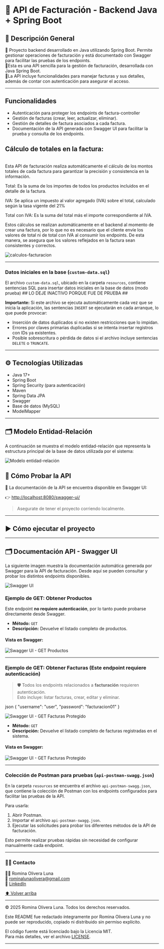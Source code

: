 # 🧾 API de Facturación - Backend Java + Spring Boot

## 🚀 Descripción General

🔧 Proyecto backend desarrollado en Java utilizando Spring Boot. Permite gestionar operaciones de facturación y está documentado con Swagger para facilitar las pruebas de los endpoints.
</br>
🔧Esta es una API sencilla para la gestión de facturación, desarrollada con Java Spring Boot. 
</br>
🔧La API incluye funcionalidades para manejar facturas y sus detalles, además de contar con autenticación para asegurar el acceso.

---

## Funcionalidades

- Autenticación para proteger los endpoints de factura-controller
- Gestión de facturas (crear, leer, actualizar, eliminar).
- Gestión de detalles de factura asociados a cada factura.
- Documentación de la API generada con Swagger UI para facilitar la prueba y consulta de los endpoints.

## Cálculo de totales en la factura:
</br>
Esta API de facturación realiza automáticamente el cálculo de los montos totales de cada factura para garantizar la precisión y consistencia en la información.

Total: Es la suma de los importes de todos los productos incluidos en el detalle de la factura.

IVA: Se aplica un impuesto al valor agregado (IVA) sobre el total, calculado según la tasa vigente del 21%

Total con IVA: Es la suma del total más el importe correspondiente al IVA.

Estos cálculos se realizan automáticamente en el backend al momento de crear una factura, por lo que no es necesario que el cliente envíe los valores de total ni de total con IVA al consumir los endpoints. De esta manera, se asegura que los valores reflejados en la factura sean consistentes y correctos.

![calculos-facturacion](https://github.com/romyluna/Api_Facturacion/blob/master/screenshot/calculos_facturacion.png?raw=true)

---
### Datos iniciales en la base (`custom-data.sql`)

El archivo `custom-data.sql`, ubicado en la carpeta `resources`, contiene sentencias SQL para insertar datos iniciales en la base de datos (modo prueba) ## LO DEJE INACTIVO PORQUE FUE DE PRUEBA ##

**Importante:** Si este archivo se ejecuta automáticamente cada vez que se inicia la aplicación, las sentencias `INSERT` se ejecutarán en cada arranque, lo que puede provocar:

- Inserción de datos duplicados si no existen restricciones que lo impidan.  
- Errores por claves primarias duplicadas si se intenta insertar registros con IDs ya existentes.  
- Posible sobrescritura o pérdida de datos si el archivo incluye sentencias `DELETE` o `TRUNCATE`.

---

## ⚙️ Tecnologías Utilizadas

- Java 17+
- Spring Boot
- Spring Security (para autenticación)
- Maven
- Spring Data JPA
- Swagger
- Base de datos (MySQL)
- ModelMapper

---

## 🗂️ Modelo Entidad-Relación

A continuación se muestra el modelo entidad-relación que representa la estructura principal de la base de datos utilizada por el sistema:

![Modelo entidad-relación](https://github.com/romyluna/Api_Facturacion/blob/master/screenshot/der_diagrama.png?raw=true)


## 🧪 Cómo Probar la API

📄 La documentación de la API se encuentra disponible en Swagger UI:

👉 [http://localhost:8080/swagger-ui/](http://localhost:8080/swagger-ui.html) 
> Asegurate de tener el proyecto corriendo localmente.

---

## ▶️ Cómo ejecutar el proyecto

---

## 🗂️ Documentación API - Swagger UI

La siguiente imagen muestra la documentación automática generada por Swagger para la API de facturación. Desde aquí se pueden consultar y probar los distintos endpoints disponibles.

![Swagger UI](https://github.com/romyluna/Api_Facturacion/blob/master/screenshot/pantalla_Swagger.png?raw=true)

### Ejemplo de GET: Obtener Productos

Este endpoint **no requiere autenticación**, por lo tanto puede probarse directamente desde Swagger.

- **Método:** `GET`
- **Descripción:** Devuelve el listado completo de productos.

#### Vista en Swagger:
![Swagger UI - GET Productos](https://github.com/romyluna/Api_Facturacion/blob/master/screenshot/get_productos.png?raw=true)

---

### Ejemplo de GET: Obtener Facturas (Este endpoint **requiere autenticación**)

> 🛡️ Todos los endpoints relacionados a **facturación** requieren autenticación.  
> Esto incluye: listar facturas, crear, editar y eliminar.

  json
{
  "username": "user",
  "password": "facturacion01"
}

![Swagger UI - GET Facturas Protegido](https://github.com/romyluna/Api_Facturacion/blob/master/screenshot/login_facturacion.png?raw=true)

- **Método:** `GET`
- **Descripción:** Devuelve el listado completo de facturas registradas en el sistema.


#### Vista en Swagger:

![Swagger UI - GET Facturas Protegido](https://github.com/romyluna/Api_Facturacion/blob/master/screenshot/get_facturas.PNG?raw=true)


---

### Colección de Postman para pruebas (`api-postman-swagg.json`)

En la carpeta `resources` se encuentra el archivo `api-postman-swagg.json`, que contiene la colección de Postman con los endpoints configurados para facilitar las pruebas de la API.

Para usarla:

1. Abrir Postman.  
2. Importar el archivo `api-postman-swagg.json`.  
3. Ejecutar las solicitudes para probar los diferentes métodos de la API de facturación.  

Esto permite realizar pruebas rápidas sin necesidad de configurar manualmente cada endpoint.

---

### 👩‍💻 Contacto
<a name="contacto"></a>

👩‍💻 Romina Olivera Luna
</br>
💌 rominalunaolivera@gmail.com
</br>
🔗 [LinkedIn
](https://www.linkedin.com/in/romina-bluna/)

[⬆️ Volver arriba](#readme)

---

© 2025 Romina Olivera Luna. Todos los derechos reservados.

Este README fue redactado íntegramente por Romina Olivera Luna y no puede ser reproducido, copiado ni distribuido sin permiso explícito.

El código fuente está licenciado bajo la Licencia MIT.  
Para más detalles, ver el archivo [LICENSE](LICENSE.txt).

---

